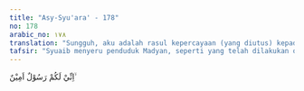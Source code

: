 ```yaml
---
title: "Asy-Syu'ara' - 178"
no: 178
arabic_no: ١٧٨
translation: "Sungguh, aku adalah rasul kepercayaan (yang diutus) kepadamu,"
tafsir: "Syuaib menyeru penduduk Madyan, seperti yang telah dilakukan oleh para nabi sebelumnya. Ia menerangkan kepada mereka bahwa tugasnya tidaklah untuk mencari harta kekayaan, kekuasaan, atau keuntungan duniawi. Oleh karena itu, ia tidak akan mengambil upah dari mereka untuk seruannya itu. Upahnya akan diberikan Allah yang telah mengutusnya.\n\nDalam Surah Hud/11 diterangkan pula bahwa Syuaib mengajak kaumnya agar mereka hanya menyembah Allah. Allah berfirman:\n\nDan kepada (penduduk) Madyan (Kami utus) saudara mereka, Syuaib. Dia berkata, \"Wahai kaumku! Sembahlah Allah, tidak ada tuhan bagimu selain Dia. (Hud/11: 84)."
---
```

اِنِّيْ لَكُمْ رَسُوْلٌ اَمِيْنٌ ۙ 